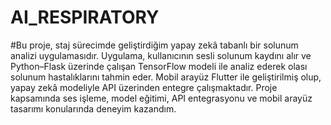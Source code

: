 # AI_RESPIRATORY

#Bu proje, staj sürecimde geliştirdiğim yapay zekâ tabanlı bir solunum analizi uygulamasıdır.
Uygulama, kullanıcının sesli solunum kaydını alır ve Python–Flask üzerinde çalışan TensorFlow modeli ile analiz ederek olası solunum hastalıklarını tahmin eder.
Mobil arayüz Flutter ile geliştirilmiş olup, yapay zekâ modeliyle API üzerinden entegre çalışmaktadır.
Proje kapsamında ses işleme, model eğitimi, API entegrasyonu ve mobil arayüz tasarımı konularında deneyim kazandım.
